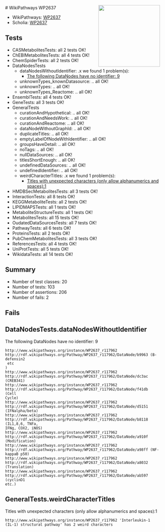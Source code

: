 <img style="float: right; width: 200px" src="https://upload.wikimedia.org/wikipedia/commons/thumb/8/83/Wplogo_with_text_500.png/640px-Wplogo_with_text_500.png" />
# WikiPathways WP2637

* WikiPathways: [WP2637](https://new.wikipathways.org/pathways/WP2637)
* Scholia: [WP2637](https://scholia.toolforge.org/wikipathways/WP2637)
## Tests
* CASMetabolitesTests: all 2 tests OK!
* ChEBIMetabolitesTests: all 4 tests OK!
* ChemSpiderTests: all 2 tests OK!
* DataNodesTests
    * dataNodesWithoutIdentifier: .x we found 1 problem(s):
        * [The following DataNodes have no identifier: 9](#d2d32fa8)
    * unknownTypes_knownDatasource: .. all OK!
    * unknownTypes: .. all OK!
    * unknownTypes_Reactome: .. all OK!
* EnsemblTests: all 4 tests OK!
* GeneTests: all 3 tests OK!
* GeneralTests
    * curationAndHypothetical: .. all OK!
    * curationAndNeedsWork: .. all OK!
    * curationAndReactome: .. all OK!
    * dataNodeWithoutGraphId: .. all OK!
    * duplicateTitles: .. all OK!
    * emptyLabelOfNodeWithIdentifier: .. all OK!
    * groupsHaveDetail: .. all OK!
    * noTags: .. all OK!
    * nullDataSources: .. all OK!
    * titlesShortEnough: .. all OK!
    * undefinedDataSources: .. all OK!
    * undefinedIdentifier: .. all OK!
    * weirdCharacterTitles: .x we found 1 problem(s):
        * [Titles with unexpected characters (only allow alphanumerics and spaces):1](#fda87b3f)
* HMDBSecMetabolitesTests: all 3 tests OK!
* InteractionTests: all 8 tests OK!
* KEGGMetaboliteTests: all 2 tests OK!
* LIPIDMAPSTests: all 1 tests OK!
* MetaboliteStructureTests: all 1 tests OK!
* MetabolitesTests: all 15 tests OK!
* OudatedDataSourcesTests: all 7 tests OK!
* PathwayTests: all 6 tests OK!
* ProteinsTests: all 2 tests OK!
* PubChemMetabolitesTests: all 3 tests OK!
* ReferencesTests: all 4 tests OK!
* UniProtTests: all 5 tests OK!
* WikidataTests: all 14 tests OK!


## Summary

* Number of test classes: 20
* Number of tests: 103
* Number of assertions: 206
* Number of fails: 2

## Fails

<a name="d2d32fa8" />

## DataNodesTests.dataNodesWithoutIdentifier

The following DataNodes have no identifier: 9
```
http://www.wikipathways.org/instance/WP2637_r117962 http://rdf.wikipathways.org/Pathway/WP2637_r117962/DataNode/b9963 (B-defensin2
 etc
)
http://www.wikipathways.org/instance/WP2637_r117962 http://rdf.wikipathways.org/Pathway/WP2637_r117962/DataNode/dc3ac (CREB341)
http://www.wikipathways.org/instance/WP2637_r117962 http://rdf.wikipathways.org/Pathway/WP2637_r117962/DataNode/f41db (Cell
Cycle)
http://www.wikipathways.org/instance/WP2637_r117962 http://rdf.wikipathways.org/Pathway/WP2637_r117962/DataNode/d5151 (IFNalpha/beta)
http://www.wikipathways.org/instance/WP2637_r117962 http://rdf.wikipathways.org/Pathway/WP2637_r117962/DataNode/b8118 (IL1,8,6, TNFa, 
IFNg, COX2, iNOS)
http://www.wikipathways.org/instance/WP2637_r117962 http://rdf.wikipathways.org/Pathway/WP2637_r117962/DataNode/a910f (Modification)
http://www.wikipathways.org/instance/WP2637_r117962 http://rdf.wikipathways.org/Pathway/WP2637_r117962/DataNode/a98ff (NF-kappaB p50)
http://www.wikipathways.org/instance/WP2637_r117962 http://rdf.wikipathways.org/Pathway/WP2637_r117962/DataNode/a8032 (Translation)
http://www.wikipathways.org/instance/WP2637_r117962 http://rdf.wikipathways.org/Pathway/WP2637_r117962/DataNode/ab597 (cyclinD1
etc.)
```

<a name="fda87b3f" />

## GeneralTests.weirdCharacterTitles

Titles with unexpected characters (only allow alphanumerics and spaces):1
```
http://www.wikipathways.org/instance/WP2637_r117962 'Interleukin-1 (IL-1) structural pathway' has 2 weird characters
```

